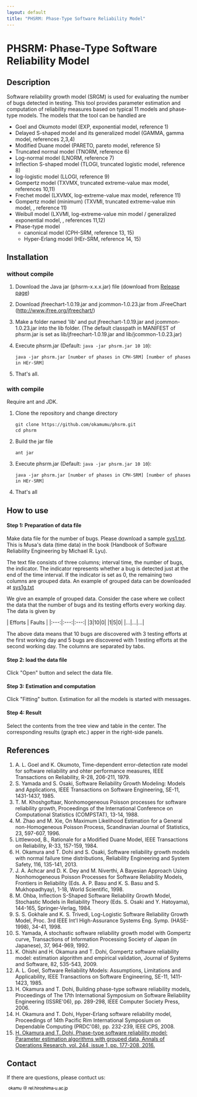 ```yaml
---
layout: default
title: "PHSRM: Phase-Type Software Reliability Model"
---
```

# PHSRM: Phase-Type Software Reliability Model

## Description

Software reliability growth model (SRGM) is used for evaluating the number of bugs detected in testing.
This tool provides parameter estimation and computation of reliability measures based on typical 11 models and
phase-type models. The models that the tool can be handled are

- Goel and Okumoto model (EXP, exponential model, reference 1)
- Delayed S-shaped model and its generalized model (GAMMA, gamma model, references 2,3,4)
- Modified Duane model (PARETO, pareto model, reference 5)
- Truncated normal model (TNORM, reference 6)
- Log-normal model (LNORM, reference 7)
- Inflection S-shaped model (TLOGI, truncated logistic model, reference 8)
- log-logistic model (LLOGI, reference 9)
- Gompertz model (TXVMX, truncated extreme-value max model, references 10,11)
- Frechet model (LXVMX, log-extreme-value max model, reference 11)
- Gompertz model (minimum) (TXVMI, truncated extreme-value min model, , reference 11)
- Weibull model (LXVMI, log-extreme-value min model / generalized exponential model, , references 11,12)
- Phase-type model
    - canonical model (CPH-SRM, reference 13, 15)
    - Hyper-Erlang model (HEr-SRM, reference 14, 15)

## Installation

### without compile

1. Download the Java jar (phsrm-x.x.x.jar) file (download from <a href="https://github.com/okamumu/phsrm/releases/latest">Release page</a>)
1. Download jfreechart-1.0.19.jar and jcommon-1.0.23.jar from JFreeChart (<a href="http://www.jfree.org/jfreechart/">http://www.jfree.org/jfreechart/</a>)
1. Make a folder named 'lib' and put jfreechart-1.0.19.jar and jcommon-1.0.23.jar into the lib folder.
(The default classpath in MANIFEST of phsrm.jar is set as lib/jfreechart-1.0.19.jar and lib/jcommon-1.0.23.jar)
1. Execute phsrm.jar (Default: `java -jar phsrm.jar 10 10`):

    ```
    java -jar phsrm.jar [number of phases in CPH-SRM] [number of phases in HEr-SRM]
    ```
1. That's all.

### with compile

Require ant and JDK.

1. Clone the repository and change directory

   ```
   git clone https://github.com/okamumu/phsrm.git
   cd phsrm
   ```
1. Build the jar file

   ```
   ant jar
   ```
1. Execute phsrm.jar (Default: `java -jar phsrm.jar 10 10`):

   ```
   java -jar phsrm.jar [number of phases in CPH-SRM] [number of phases in HEr-SRM]
   ```
1. That's all

## How to use

#### Step 1: Preparation of data file

Make data file for the number of bugs. Please download a sample <a href="sys1.txt">sys1.txt</a>. This is Musa's data (time data) in the book (Handbook of Software Reliability Engineering by Michael R. Lyu).

The text file consists of three columns; interval time, the number of bugs, the indicator. The indicator represents whether a bug is detected just at the end of the time interval. If the indicator is set as 0, the remaining two columns are grouped data. An example of grouped data can be downloaded at <a href="sys1g.txt">sys1g.txt</a>

We give an example of grouped data. Consider the case where we collect the data that the number of bugs and its testing efforts every working day. The data is given by

| Efforts | Faults |
|:---:|:---:|:---:|
|3|10|0|
|1|5|0|
|...|...|...|

The above data means that 10 bugs are discovered with 3 testing efforts at the first working day and 5 bugs are discovered with 1 testing efforts at the second working day. The columns are separated by tabs.

#### Step 2: load the data file

Click "Open" button and select the data file.

#### Step 3: Estimation and computation

Click "Fitting" button. Estimation for all the models is started with messages.

#### Step 4: Result

Select the contents from the tree view and table in the center.
The corresponding results (graph etc.) apper in the right-side panels.

## References

1. A. L. Goel and K. Okumoto, Time-dependent error-detection rate model for software reliability and ohter performance measures, IEEE Transactions on Reliability, R-28, 206-211, 1979.
1. S. Yamada and S. Osaki, Software Reliability Growth Modeling: Models and Applications, IEEE Transactions on Software Engineering, SE-11, 1431-1437, 1985.
1. T. M. Khoshgoftaar, Nonhomogeneous Poisson processes for software reliability growth, Proceedings of the International Conference on Computational Statistics (COMPSTAT), 13-14, 1988.
1. M. Zhao and M. Xie, On Maximum Likelihood Estimation for a General non-Homogeneous Poisson Process, Scandinavian Journal of Statistics, 23, 597-607, 1996.
1. Littlewood, B., Rationale for a Modified Duane Model, IEEE Transactions on Reliability, R-33, 157-159, 1984.
1. H. Okamura and T. Dohi and S. Osaki, Software reliability growth models with normal failure time distributions, Reliability Engineering and System Safety, 116, 135-141, 2013.
1. J. A. Achcar and D. K. Dey and M. Niverthi, A Bayesian Approach Using Nonhomogeneous Poisson Processes for Software Reliability Models, Frontiers in Reliability (Eds. A. P. Basu and K. S. Basu and S. Mukhopadhyay), 1-18, World Scientific, 1998.
1. M. Ohba, Inflection S-Shaped Software Reliability Growth Model, Stochastic Models in Reliability Theory (Eds. S. Osaki and Y. Hatoyama), 144-165, Springer-Verlag, 1984.
1. S. S. Gokhale and K. S. Trivedi, Log-Logistic Software Reliability Growth Model, Proc. 3rd IEEE Int'l High-Assurance Systems Eng. Symp. (HASE-1998), 34-41, 1998.
1. S. Yamada, A stochastic software reliability growth model with Gompertz curve, Transactions of Information Processing Society of Japan (in Japanese), 37, 964-969, 1992.
1. K. Ohishi and H. Okamura and T. Dohi, Gompertz software reliability model: estimation algorithm and empirical validation, Journal of Systems and Software, 82, 535-543, 2009.
1. A. L. Goel, Software Reliability Models: Assumptions, Limitations and Applicability, IEEE Transactions on Software Engineering, SE-11, 1411-1423, 1985.
1. H. Okamura and T. Dohi, Building phase-type software reliability models, Proceedings of The 17th International Symposium on Software Reliability Engineering (ISSRE'06), pp. 289-298, IEEE Computer Society Press, 2006.
1. H. Okamura and T. Dohi, Hyper-Erlang software reliability model, Proceedings of 14th Pacific Rim International Symposium on Dependable Computing (PRDC'08), pp. 232-239, IEEE CPS, 2008.
1. [H. Okamura and T. Dohi, Phase-type software reliability model: Parameter estimation algorithms with grouped data, Annals of Operations Research, vol. 244, issue 1, pp. 177-208, 2016.](https://doi.org/10.1007/s10479-015-1870-0)

## Contact

If there are questions, please contuct us:

![](mail.png)
